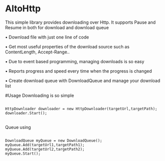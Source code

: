 # AltoHttp
This simple library provides downloading over Http. It supports Pause and Resume in both for download and download queue

•	Download file with just one line of code

•	Get most useful properties of the download source such as ContentLength, Accept-Range..

•	Due to event based programming, managing downloads is so easy

•	Reports progress and speed every time when the progress is changed

•	Create download queue with DownloadQueue and manage your download list

#Usage
Downloading is so simple
<pre>
<code>
HttpDownloader downloader = new HttpDownloader(targetUrl,targetPath);
downloader.Start(); 
</code>
</pre>
Queue using
<pre><code>
DownloadQueue myQueue = new DownloadQueue();
myQueue.Add(targetUrl1,targetPath1);
myQueue.Add(targetUrl2,targetPath2);
myQueue.Start();
</code></pre>


